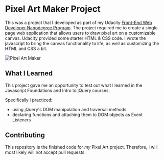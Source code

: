 # Pixel Art Maker Project
This was a project that I developed as part of my Udacity [Front-End Web Developer Nanodegree Program](https://www.udacity.com/course/front-end-web-developer-nanodegree--nd001). The project required me to create a single page web application that allows users to draw pixel art on a customizable canvas. Udacity provided some starter HTML & CSS code. I wrote the javascript to bring the canvas functionality to life, as well as customizing the HTML and CSS a bit.

![Pixel Art Maker](https://github.com/srykov/fend-pixel-art/blob/master/logo.png)

## What I Learned
This project gave me an opportunity to test out what I learned in the Javascript Foundations and Intro to jQuery courses.

Specifically I practiced:
* using jQuery's DOM manipulation and traversal methods
* declaring functions and attaching them to DOM objects as Event Listeners

## Contributing

This repository is the finished code for _my_  Pixel Art project. Therefore, I will  most likely will not accept pull requests.
